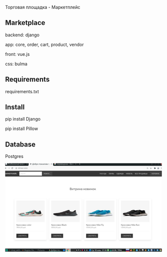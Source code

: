 Торговая площадка - Маркетплейс 

<h2>Marketplace</h2>
<p>backend: django</p>
<p>app: core, order, cart, product, vendor</p>
<p>front: vue.js</p>
<p>css: bulma</p>

<h2>Requirements</h2>
<p>requirements.txt</p>

<h2>Install</h2>
<p>pip install Django</p>
<p>pip install Pillow</p>

<h2>Database</h2>
<p>Postgres</p>

![alt text](screenshots/vitrina.png "Описание будет тут")

